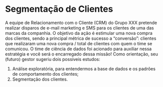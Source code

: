 # Segmentação de Clientes


A equipe de Relacionamento com o Cliente (CRM) do Grupo XXX pretende realizar disparos de e-mail marketing e SMS
para os clientes de uma das marcas da companhia. O objetivo da ação é estimular uma nova compra dos clientes, sendo
a principal métrica de sucesso a “conversão”: clientes que realizaram uma nova compra / total de clientes com quem o
time se comunicou.
O time de ciência de dados foi acionado para auxiliar nessa estratégia e você será o encarregado dessa missão! Como
orientação, seu (futuro) gestor sugeriu dois possíveis estudos:

1. Análise exploratória, para entendermos a base de dados e os padrões de comportamento dos clientes;
2. Segmentação dos clientes.
